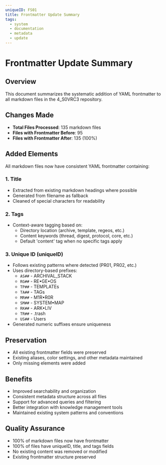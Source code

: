 ```yaml
---
uniqueID: FS01
title: Frontmatter Update Summary
tags:
  - system
  - documentation
  - metadata
  - update
---
```


# Frontmatter Update Summary

## Overview
This document summarizes the systematic addition of YAML frontmatter to all markdown files in the 4_S0VRC3 repository.

## Changes Made
- **Total Files Processed**: 135 markdown files
- **Files with Frontmatter Before**: 95
- **Files with Frontmatter After**: 135 (100%)

## Added Elements
All markdown files now have consistent YAML frontmatter containing:

### 1. Title
- Extracted from existing markdown headings where possible
- Generated from filename as fallback
- Cleaned of special characters for readability

### 2. Tags
- Context-aware tagging based on:
  - Directory location (archive, template, regeos, etc.)
  - Content keywords (thread, digest, protocol, core, etc.)
  - Default 'content' tag when no specific tags apply

### 3. Unique ID (uniqueID)
- Follows existing patterns where detected (PR01, PR02, etc.)
- Uses directory-based prefixes:
  - `AS##` - ARCHIVAL_STACK
  - `RG##` - RE•GE•OS 
  - `TP##` - TEMPLATEs
  - `TA##` - TAGs
  - `MR##` - M1R•R0R
  - `SM##` - SYSTEM•MAP
  - `RK##` - ARK•LIV
  - `TR##` - .trash
  - `US##` - Users
- Generated numeric suffixes ensure uniqueness

## Preservation
- All existing frontmatter fields were preserved
- Existing aliases, color settings, and other metadata maintained
- Only missing elements were added

## Benefits
- Improved searchability and organization
- Consistent metadata structure across all files
- Support for advanced queries and filtering
- Better integration with knowledge management tools
- Maintained existing system patterns and conventions

## Quality Assurance
- 100% of markdown files now have frontmatter
- 100% of files have uniqueID, title, and tags fields
- No existing content was removed or modified
- Existing frontmatter structure preserved